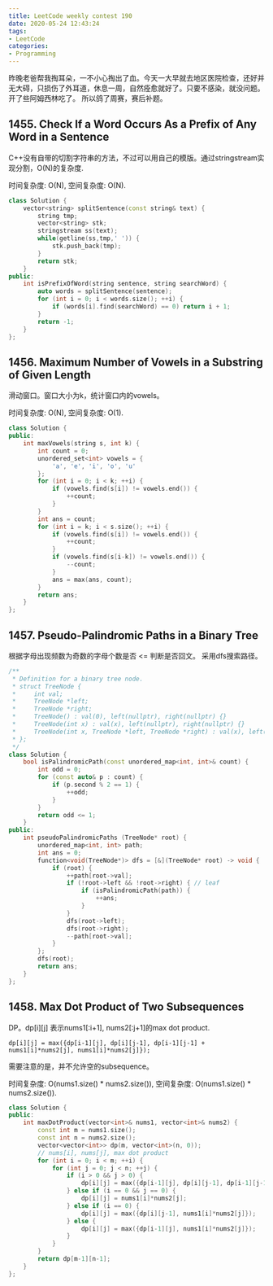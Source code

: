 ```yaml
---
title: LeetCode weekly contest 190
date: 2020-05-24 12:43:24
tags:
- LeetCode
categories:
- Programming
---
```


昨晚老爸帮我掏耳朵，一不小心掏出了血。今天一大早就去地区医院检查，还好并无大碍，只损伤了外耳道，休息一周，自然痊愈就好了。只要不感染，就没问题。开了些阿姆西林吃了。
所以鸽了周赛，赛后补题。

## 1455. Check If a Word Occurs As a Prefix of Any Word in a Sentence

C++没有自带的切割字符串的方法，不过可以用自己的模版。通过stringstream实现分割，O(N)的复杂度.

时间复杂度: O(N),
空间复杂度: O(N).

```cpp
class Solution {
    vector<string> splitSentence(const string& text) {
        string tmp;
        vector<string> stk;
        stringstream ss(text);
        while(getline(ss,tmp,' ')) {
            stk.push_back(tmp);
        }
        return stk;
    }
public:
    int isPrefixOfWord(string sentence, string searchWord) {
        auto words = splitSentence(sentence);
        for (int i = 0; i < words.size(); ++i) {
            if (words[i].find(searchWord) == 0) return i + 1;
        }
        return -1;
    }
};
```

## 1456. Maximum Number of Vowels in a Substring of Given Length

滑动窗口。窗口大小为k，统计窗口内的vowels。

时间复杂度: O(N),
空间复杂度: O(1).

```cpp
class Solution {
public:
    int maxVowels(string s, int k) {
        int count = 0;
        unordered_set<int> vowels = {
            'a', 'e', 'i', 'o', 'u'
        };
        for (int i = 0; i < k; ++i) {
            if (vowels.find(s[i]) != vowels.end()) {
                ++count;
            }
        }
        int ans = count;
        for (int i = k; i < s.size(); ++i) {
            if (vowels.find(s[i]) != vowels.end()) {
                ++count;
            }
            if (vowels.find(s[i-k]) != vowels.end()) {
                --count;
            }
            ans = max(ans, count);
        }
        return ans;
    }
};
```

## 1457. Pseudo-Palindromic Paths in a Binary Tree

根据字母出现频数为奇数的字母个数是否 <= 判断是否回文。
采用dfs搜索路径。

```cpp
/**
 * Definition for a binary tree node.
 * struct TreeNode {
 *     int val;
 *     TreeNode *left;
 *     TreeNode *right;
 *     TreeNode() : val(0), left(nullptr), right(nullptr) {}
 *     TreeNode(int x) : val(x), left(nullptr), right(nullptr) {}
 *     TreeNode(int x, TreeNode *left, TreeNode *right) : val(x), left(left), right(right) {}
 * };
 */
class Solution {
    bool isPalindromicPath(const unordered_map<int, int>& count) {
        int odd = 0;
        for (const auto& p : count) {
            if (p.second % 2 == 1) {
                ++odd;
            }
        }
        return odd <= 1;
    }
public:
    int pseudoPalindromicPaths (TreeNode* root) {
        unordered_map<int, int> path;
        int ans = 0;
        function<void(TreeNode*)> dfs = [&](TreeNode* root) -> void {
            if (root) {
                ++path[root->val];
                if (!root->left && !root->right) { // leaf
                    if (isPalindromicPath(path)) {
                        ++ans;
                    }
                }
                dfs(root->left);
                dfs(root->right);
                --path[root->val];
            }
        };
        dfs(root);
        return ans;
    }
};
```

## 1458. Max Dot Product of Two Subsequences

DP。dp[i][j] 表示nums1[:i+1], nums2[:j+1]的max dot product.

`dp[i][j] = max({dp[i-1][j], dp[i][j-1], dp[i-1][j-1] + nums1[i]*nums2[j], nums1[i]*nums2[j]});`

需要注意的是，并不允许空的subsequence。

时间复杂度: O(nums1.size() * nums2.size()),
空间复杂度: O(nums1.size() * nums2.size()).

```cpp
class Solution {
public:
    int maxDotProduct(vector<int>& nums1, vector<int>& nums2) {
        const int m = nums1.size();
        const int n = nums2.size();
        vector<vector<int>> dp(m, vector<int>(n, 0));
        // nums[i], nums[j], max dot product
        for (int i = 0; i < m; ++i) {
            for (int j = 0; j < n; ++j) {
                if (i > 0 && j > 0) {
                    dp[i][j] = max({dp[i-1][j], dp[i][j-1], dp[i-1][j-1] + nums1[i]*nums2[j], nums1[i]*nums2[j]});
                } else if (i == 0 && j == 0) {
                    dp[i][j] = nums1[i]*nums2[j];
                } else if (i == 0) {
                    dp[i][j] = max({dp[i][j-1], nums1[i]*nums2[j]});
                } else {
                    dp[i][j] = max({dp[i-1][j], nums1[i]*nums2[j]});
                }
            }
        }
        return dp[m-1][n-1];
    }
};
```